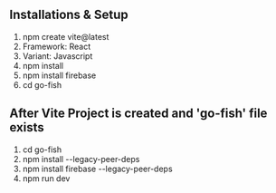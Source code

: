 ## Installations & Setup
1. npm create vite@latest
2. Framework: React
3. Variant: Javascript
4. npm install
5. npm install firebase
6. cd go-fish

## After Vite Project is created and 'go-fish' file exists
1. cd go-fish
2. npm install --legacy-peer-deps
3. npm install firebase --legacy-peer-deps
4. npm run dev

